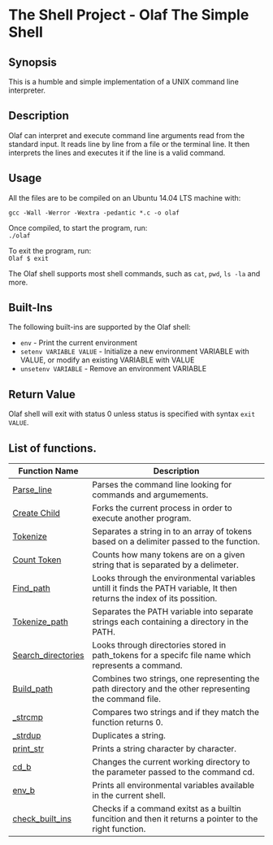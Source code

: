 # The Shell Project - Olaf The Simple Shell

## Synopsis
This is a humble and simple implementation of a UNIX command line interpreter.

## Description
Olaf can interpret and execute command line arguments read from the standard input. It reads line by line from a file or the terminal line. It then interprets the lines and executes it if the line is a valid command.

## Usage
All the files are to be compiled on an Ubuntu 14.04 LTS machine with:    
```
gcc -Wall -Werror -Wextra -pedantic *.c -o olaf
```  
  
Once compiled, to start the program, run:    
```./olaf```  
  
To exit the program, run:  
```Olaf $ exit```  
  
The Olaf shell supports most shell commands, such as ```cat```, ```pwd```, ```ls -la``` and more.  

## Built-Ins  
The following built-ins are supported by the Olaf shell:   
  
+ ```env``` - Print the current environment    
+ ```setenv VARIABLE VALUE``` - Initialize  a new environment VARIABLE  with VALUE, or modify an existing VARIABLE with VALUE  
+ ```unsetenv VARIABLE``` - Remove an environment VARIABLE   

## Return Value  
Olaf shell will exit with status 0 unless status is specified with syntax ```exit VALUE```.  

## List of functions.

| Function Name | Description |
|---------------- | -----------|
|[Parse_line](https://github.com/stvngrcia/simple_shell/blob/master/parsing_functions.c)    | Parses the command line looking for commands and argumements.|
|[Create Child](https://github.com/stvngrcia/simple_shell/blob/master/parsing_functions.c) | Forks the current process in order to execute another program.|
|[Tokenize](https://github.com/stvngrcia/simple_shell/blob/master/parsing_functions.c) | Separates a string in to an array of tokens based on a delimiter passed to the function. |
|[Count Token](https://github.com/stvngrcia/simple_shell/blob/master/parsing_functions.c) | Counts how many tokens are on a given string that is separated by a delimeter. |
|[Find_path](https://github.com/stvngrcia/simple_shell/blob/master/find_path.c)|Looks through the environmental variables untill it finds the PATH variable, It then returns the index of its possition.|
|[Tokenize_path](https://github.com/stvngrcia/simple_shell/blob/master/find_path.c) | Separates the PATH variable into separate strings each containing a directory in the PATH. |
|[Search_directories](https://github.com/stvngrcia/simple_shell/blob/master/find_path.c) | Looks through directories stored in path_tokens for a specifc file name which represents a command. |
|[Build_path](https://github.com/stvngrcia/simple_shell/blob/master/find_path.c) | Combines two strings, one representing the path directory and the other representing the command file. |
|[_strcmp](https://github.com/stvngrcia/simple_shell/blob/master/hbtlib.c) | Compares two strings and if they match the function returns 0.|
|[_strdup](https://github.com/stvngrcia/simple_shell/blob/master/hbtlib.c) | Duplicates a string.|
|[print_str](https://github.com/stvngrcia/simple_shell/blob/master/hbtlib.c)| Prints a string character by character.|
|[cd_b](https://github.com/stvngrcia/simple_shell/blob/master/builtins.c) | Changes the current working directory to the parameter passed to the command cd. |
|[env_b](https://github.com/stvngrcia/simple_shell/blob/master/builtins.c) | Prints all environmental variables available in the current shell.
|[check_built_ins](https://github.com/stvngrcia/simple_shell/blob/master/builtins.c) | Checks if a command exitst as a builtin funcition and then it returns a pointer to the right function.|
